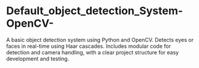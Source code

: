 # Default_object_detection_System-OpenCV-
A basic object detection system using Python and OpenCV. Detects eyes or faces in real-time using Haar cascades. Includes modular code for detection and camera handling, with a clear project structure for easy development and testing.

